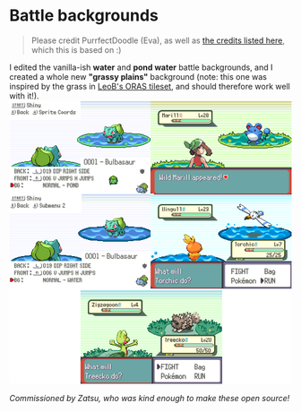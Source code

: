 # Battle backgrounds

> Please credit PurrfectDoodle (Eva), as well as [the credits listed here](https://github.com/Pawkkie/Team-Aquas-Asset-Repo/tree/main/Battle%20Backgrounds/RavePossum), which this is based on :)

I edited the vanilla-ish **water** and **pond water** battle backgrounds, and I created a whole new **"grassy plains"** background (note: this one was inspired by the grass in [LeoB's ORAS tileset](https://github.com/Pawkkie/Team-Aquas-Asset-Repo/tree/main/Tilesets/The%20Great%20Tileset%20Exchange/Full%20Tilesets/LeoB%20ORAS), and should therefore work well with it!).
![demo](./readme-img/demo.png)

*Commissioned by Zatsu, who was kind enough to make these open source!*